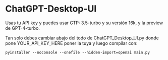 # ChatGPT-Desktop-UI
Usas tu API key y puedes usar GTP: 3.5-turbo y su versión 16k, y la preview de GPT-4-turbo.

Tan solo debes cambiar abajo del todo de ChatGPT_Desktop_UI.py donde pone YOUR_API_KEY_HERE poner la tuya y luego compilar con:
```
pyinstaller --noconsole --onefile --hidden-import=openai main.py
```
